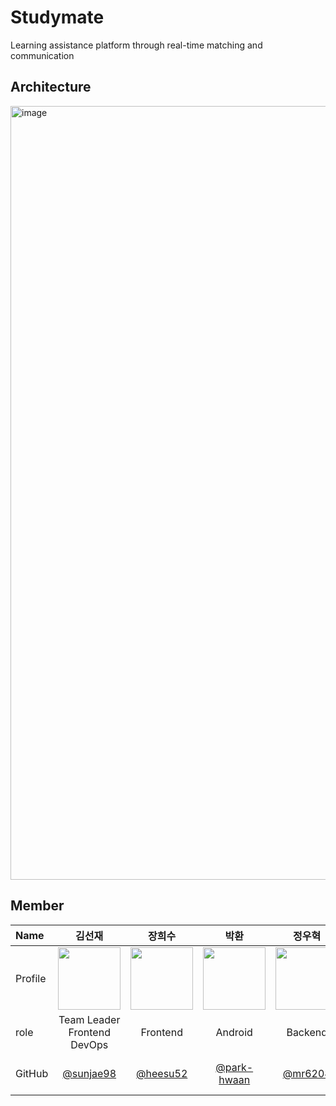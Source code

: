 # Studymate
Learning assistance platform through real-time matching and communication

## Architecture
<img width="1238" alt="image" src="https://github.com/TUK2024CD-Studymate/.github/assets/83015089/a1266ff9-27f6-4126-ba5f-061c87ca48a8">

## Member
| Name    |                   <center>김선재</center>                   |                    <center>장희수</center>                    |                   <center>박환</center>                   |                 <center>정우혁</center>                 |                     <center>최지혜</center>                     |
| :------ | :---------------------------------------------------------: | :-----------------------------------------------------------: | :---------------------------------------------------------: | :-----------------------------------------------------: | :-------------------------------------------------------------: |
| Profile | <img src="https://github.com/2023WB-TeamB/Backend/assets/154852834/0fd13847-9bf0-4987-8ba0-8cbf4200ff3a" width="100" height="100">  |   <img src="https://github.com/TUK2024CD-Studymate/.github/assets/83015089/82641c24-5fb0-478c-a192-38685ba2ae48" width="100" height="100">  | <img src="https://github.com/TUK2024CD-Studymate/.github/assets/83015089/6fad64e1-b48c-4107-889f-c7ed00876c35" width="100" height="100">   | <img src="https://github.com/TUK2024CD-Studymate/.github/assets/83015089/525fdd33-3323-488a-a4c3-7d51dbf9c95a" width="100" height="100">  |  <img src="[https://github.com/TUK2024CD-Studymate/.github/assets/83015089/04e222ba-e740-4631-ad07-c1b5802994ef](https://avatars.githubusercontent.com/u/87265951?v=4)"  width="100" height="100">|
| role    |                 <center>Team Leader<br> Frontend<br> DevOps</center>                  |                  <center> Frontend </center>                  |                 <center> Android </center>                 |               <center> Backend </center>               |                   <center> Backend </center>                    |
| GitHub  | <center>[@sunjae98](https://github.com/sunjae98)</center> | &nbsp;&nbsp;<center>[@heesu52](https://github.com/heesu52)</center>&nbsp;&nbsp; | <center>[@park-hwaan](https://github.com/park-hwaan)</center> | &nbsp;&nbsp;<center>[@mr6208](https://github.com/mr6208)</center>&nbsp;&nbsp; | &nbsp;&nbsp;<center>[@jihye1006](https://github.com/jihye1006)</center>&nbsp;&nbsp; |
